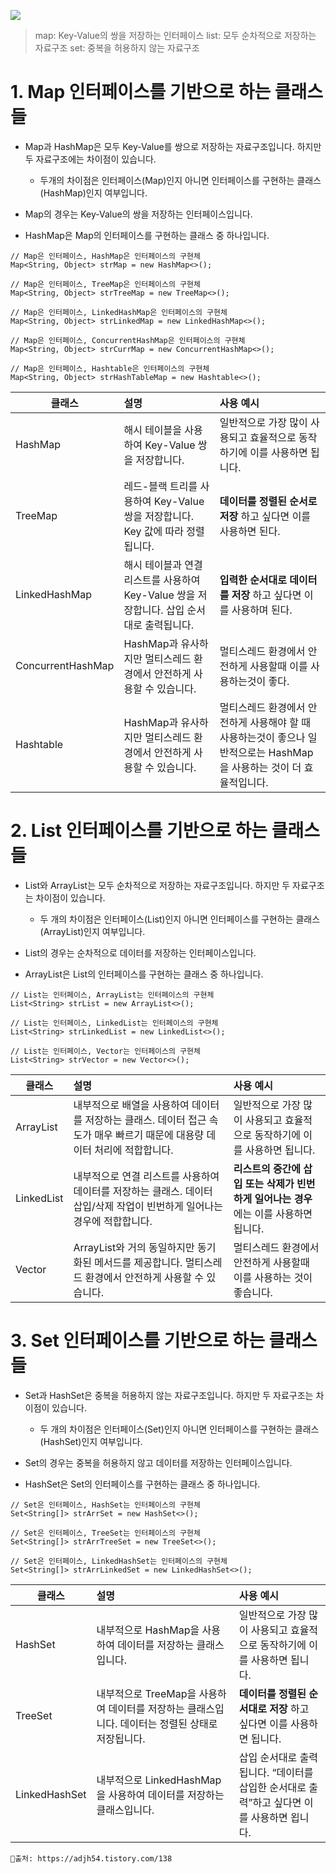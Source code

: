 ![](https://velog.velcdn.com/images/kkimdy_12/post/52937225-71d6-494d-b85b-09bf1fd7407f/image.png)

>	map: Key-Value의 쌍을 저장하는 인터페이스
>	list: 모두 순차적으로 저장하는 자료구조
>	set: 중복을 허용하지 않는 자료구조

# 1. Map 인터페이스를 기반으로 하는 클래스들
- Map과 HashMap은 모두 Key-Value를 쌍으로 저장하는 자료구조입니다. 하지만 두 자료구조에는 차이점이 있습니다.
	- 두개의 차이점은 인터페이스(Map)인지 아니면 인터페이스를 구현하는 클래스(HashMap)인지 여부입니다.

- Map의 경우는 Key-Value의 쌍을 저장하는 인터페이스입니다.
- HashMap은 Map의 인터페이스를 구현하는 클래스 중 하나입니다.

```
// Map은 인터페이스, HashMap은 인터페이스의 구현체 
Map<String, Object> strMap = new HashMap<>();

// Map은 인터페이스, TreeMap은 인터페이스의 구현체 
Map<String, Object> strTreeMap = new TreeMap<>();

// Map은 인터페이스, LinkedHashMap은 인터페이스의 구현체 
Map<String, Object> strLinkedMap = new LinkedHashMap<>();

// Map은 인터페이스, ConcurrentHashMap은 인터페이스의 구현체 
Map<String, Object> strCurrMap = new ConcurrentHashMap<>();

// Map은 인터페이스, Hashtable은 인터페이스의 구현체 
Map<String, Object> strHashTableMap = new Hashtable<>();
```

|클래스|설명|사용 예시|
|---|:---|:---|
|HashMap|해시 테이블을 사용하여 Key-Value 쌍을 저장합니다.|일반적으로 가장 많이 사용되고 효율적으로 동작하기에 이를 사용하면 됩니다.|
|TreeMap|레드-블랙 트리를 사용하여 Key-Value 쌍을 저장합니다. Key 값에 따라 정렬됩니다.|**데이터를 정렬된 순서로 저장** 하고 싶다면 이를 사용하면 된다.|
|LinkedHashMap|해시 테이블과 연결 리스트를 사용하여 Key-Value 쌍을 저장합니다. 삽입 순서대로 출력됩니다.| **입력한 순서대로 데이터를 저장** 하고 싶다면 이를 사용하며 된다.|
|ConcurrentHashMap|HashMap과 유사하지만 멀티스레드 환경에서 안전하게 사용할 수 있습니다.|멀티스레드 환경에서 안전하게 사용할때 이를 사용하는것이 좋다.|
|Hashtable|HashMap과 유사하지만 멀티스레드 환경에서 안전하게 사용할 수 있습니다.|멀티스레드 환경에서 안전하게 사용해야 할 때 사용하는것이 좋으나 일반적으로는 HashMap을 사용하는 것이 더 효율적입니다.|


# 2. List 인터페이스를 기반으로 하는 클래스들
- List와 ArrayList는 모두 순차적으로 저장하는 자료구조입니다. 하지만 두 자료구조는 차이점이 있습니다.
	-  두 개의 차이점은 인터페이스(List)인지 아니면 인터페이스를 구현하는 클래스(ArrayList)인지 여부입니다.

- List의 경우는 순차적으로 데이터를 저장하는 인터페이스입니다.
- ArrayList은 List의 인터페이스를 구현하는 클래스 중 하나입니다.

```
// List는 인터페이스, ArrayList는 인터페이스의 구현체
List<String> strList = new ArrayList<>();

// List는 인터페이스, LinkedList는 인터페이스의 구현체
List<String> strLinkedList = new LinkedList<>();

// List는 인터페이스, Vector는 인터페이스의 구현체
List<String> strVector = new Vector<>();

```

|클래스|설명|사용 예시|
|---|:---|:---|
|ArrayList	|내부적으로 배열을 사용하여 데이터를 저장하는 클래스. 데이터 접근 속도가 매우 빠르기 때문에 대용량 데이터 처리에 적합합니다.	|일반적으로 가장 많이 사용되고 효율적으로 동작하기에 이를 사용하면 됩니다.|
|LinkedList	|내부적으로 연결 리스트를 사용하여 데이터를 저장하는 클래스. 데이터 삽입/삭제 작업이 빈번하게 일어나는 경우에 적합합니다.	|**리스트의 중간에 삽입 또는 삭제가 빈번하게 일어나는 경우** 에는 이를 사용하면 됩니다.|
|Vector	|ArrayList와 거의 동일하지만 동기화된 메서드를 제공합니다. 멀티스레드 환경에서 안전하게 사용할 수 있습니다.	|멀티스레드 환경에서 안전하게 사용할때 이를 사용하는 것이 좋습니다.|



# 3. Set 인터페이스를 기반으로 하는 클래스들
- Set과 HashSet은 중복을 허용하지 않는 자료구조입니다. 하지만 두 자료구조는 차이점이 있습니다.
	- 두 개의 차이점은 인터페이스(Set)인지 아니면 인터페이스를 구현하는 클래스(HashSet)인지 여부입니다.

- Set의 경우는 중복을 허용하지 않고 데이터를 저장하는 인터페이스입니다.
- HashSet은 Set의 인터페이스를 구현하는 클래스 중 하나입니다.

```
// Set은 인터페이스, HashSet는 인터페이스의 구현체
Set<String[]> strArrSet = new HashSet<>();

// Set은 인터페이스, TreeSet는 인터페이스의 구현체
Set<String[]> strArrTreeSet = new TreeSet<>();

// Set은 인터페이스, LinkedHashSet는 인터페이스의 구현체
Set<String[]> strArrLinkedSet = new LinkedHashSet<>();
```

|클래스|설명|사용 예시|
|---|:---|:---|
|HashSet	|내부적으로 HashMap을 사용하여 데이터를 저장하는 클래스입니다.	|일반적으로 가장 많이 사용되고 효율적으로 동작하기에 이를 사용하면 됩니다.|
|TreeSet	|내부적으로 TreeMap을 사용하여 데이터를 저장하는 클래스입니다. 데이터는 정렬된 상태로 저장됩니다.	|**데이터를 정렬된 순서대로 저장** 하고 싶다면 이를 사용하면 됩니다.|
|LinkedHashSet	|내부적으로 LinkedHashMap을 사용하여 데이터를 저장하는 클래스입니다. |삽입 순서대로 출력됩니다.	“데이터를 삽입한 순서대로 출력”하고 싶다면 이를 사용하면 욉니다.|

   
    📑출처: https://adjh54.tistory.com/138
